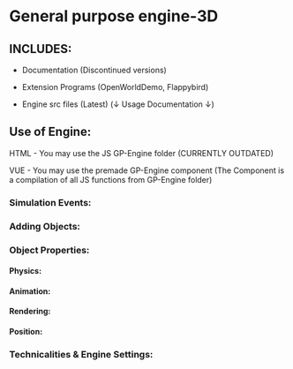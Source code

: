 # General purpose engine-3D
## INCLUDES:

- Documentation (Discontinued versions)

- Extension Programs (OpenWorldDemo, Flappybird)

- Engine src files (Latest) (↓ Usage Documentation ↓)

## Use of Engine:

HTML - You may use the JS GP-Engine folder
(CURRENTLY OUTDATED)

VUE - You may use the premade GP-Engine component
(The Component is a compilation of all JS functions from GP-Engine folder)

### Simulation Events:


### Adding Objects:


### Object Properties:

#### Physics:

#### Animation:

#### Rendering:

#### Position:


### Technicalities & Engine Settings:
